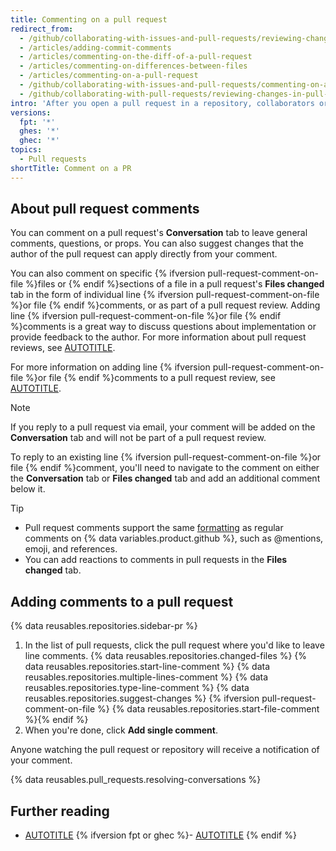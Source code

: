 ```yaml
---
title: Commenting on a pull request
redirect_from:
  - /github/collaborating-with-issues-and-pull-requests/reviewing-changes-in-pull-requests/commenting-on-a-pull-request
  - /articles/adding-commit-comments
  - /articles/commenting-on-the-diff-of-a-pull-request
  - /articles/commenting-on-differences-between-files
  - /articles/commenting-on-a-pull-request
  - /github/collaborating-with-issues-and-pull-requests/commenting-on-a-pull-request
  - /github/collaborating-with-pull-requests/reviewing-changes-in-pull-requests/commenting-on-a-pull-request
intro: 'After you open a pull request in a repository, collaborators or team members can comment on the comparison of files between the two specified branches, or leave general comments on the project as a whole.'
versions:
  fpt: '*'
  ghes: '*'
  ghec: '*'
topics:
  - Pull requests
shortTitle: Comment on a PR
---
```

## About pull request comments

You can comment on a pull request's **Conversation** tab to leave general comments, questions, or props. You can also suggest changes that the author of the pull request can apply directly from your comment.

You can also comment on specific {% ifversion pull-request-comment-on-file %}files or {% endif %}sections of a file in a pull request's **Files changed** tab in the form of individual line {% ifversion pull-request-comment-on-file %}or file {% endif %}comments, or as part of a pull request review. Adding line {% ifversion pull-request-comment-on-file %}or file {% endif %}comments is a great way to discuss questions about implementation or provide feedback to the author. For more information about pull request reviews, see [AUTOTITLE](/pull-requests/collaborating-with-pull-requests/reviewing-changes-in-pull-requests/about-pull-request-reviews).

For more information on adding line {% ifversion pull-request-comment-on-file %}or file {% endif %}comments to a pull request review, see [AUTOTITLE](/pull-requests/collaborating-with-pull-requests/reviewing-changes-in-pull-requests/reviewing-proposed-changes-in-a-pull-request).

> [!NOTE]
> If you reply to a pull request via email, your comment will be added on the **Conversation** tab and will not be part of a pull request review.

To reply to an existing line {% ifversion pull-request-comment-on-file %}or file {% endif %}comment, you'll need to navigate to the comment on either the **Conversation** tab or **Files changed** tab and add an additional comment below it.

> [!TIP]
> * Pull request comments support the same [formatting](/get-started/writing-on-github) as regular comments on {% data variables.product.github %}, such as @mentions, emoji, and references.
> * You can add reactions to comments in pull requests in the **Files changed** tab.

## Adding comments to a pull request

{% data reusables.repositories.sidebar-pr %}
1. In the list of pull requests, click the pull request where you'd like to leave line comments.
{% data reusables.repositories.changed-files %}
{% data reusables.repositories.start-line-comment %}
{% data reusables.repositories.multiple-lines-comment %}
{% data reusables.repositories.type-line-comment %}
{% data reusables.repositories.suggest-changes %}
{% ifversion pull-request-comment-on-file %}
{% data reusables.repositories.start-file-comment %}{% endif %}
1. When you're done, click **Add single comment**.

Anyone watching the pull request or repository will receive a notification of your comment.

{% data reusables.pull_requests.resolving-conversations %}

## Further reading

* [AUTOTITLE](/get-started/writing-on-github)
{% ifversion fpt or ghec %}- [AUTOTITLE](/communities/maintaining-your-safety-on-github/reporting-abuse-or-spam)
{% endif %}
